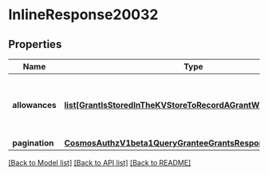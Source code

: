 # InlineResponse20032

## Properties
Name | Type | Description | Notes
------------ | ------------- | ------------- | -------------
**allowances** | [**list[GrantIsStoredInTheKVStoreToRecordAGrantWithFullContext1]**](GrantIsStoredInTheKVStoreToRecordAGrantWithFullContext1.md) | allowances are allowance&#x27;s granted for grantee by granter. | [optional] 
**pagination** | [**CosmosAuthzV1beta1QueryGranteeGrantsResponsePagination**](CosmosAuthzV1beta1QueryGranteeGrantsResponsePagination.md) |  | [optional] 

[[Back to Model list]](../README.md#documentation-for-models) [[Back to API list]](../README.md#documentation-for-api-endpoints) [[Back to README]](../README.md)


